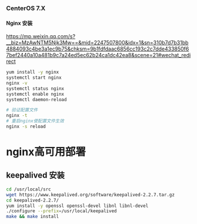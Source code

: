 ### CenterOS 7.X

#### Nginx 安装

https://mp.weixin.qq.com/s?__biz=MzAwNTM5Njk3Mw==&mid=2247507800&idx=1&sn=310b7d7b31bb4884093c4be3a1ec9b75&chksm=9b1fdfdaac6856cc193c2c7dde433850f67bef2440a10a481b9c7a24ed5ec62b24ca1dc42ea8&scene=21#wechat_redirect

```bash
yum install -y nginx
systemctl start nginx
nginx -v
systemctl status nginx
systemctl enable nginx
systemctl daemon-reload

# 验证配置文件
nginx -t 
# 重启nginx使配置文件生效
nginx -s reload
```
# nginx高可用部署

## keepalived 安装
```bash
cd /usr/local/src
wget https://www.keepalived.org/software/keepalived-2.2.7.tar.gz
cd keepalived-2.2.7/
yum install -y openssl openssl-devel libnl libnl-devel
./configure --prefix=/usr/local/keepalived
make && make install
```
